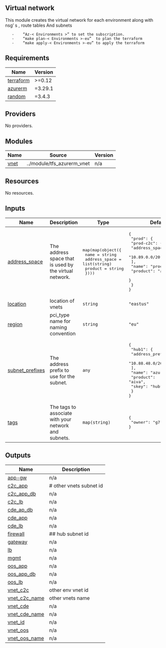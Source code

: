<!-- BEGIN_TF_DOCS -->
## **Virtual network**
This module creates the virtual network for each environment along with nsg’ s , route tables
And subnets 

       -    “Az-< Environments >” to set the subscription. 
       -	“make plan-< Environments >-eu”  to plan the terraform 
       -	“make apply-< Environments >-eu” to apply the terraform 
## Requirements

| Name | Version |
|------|---------|
| <a name="requirement_terraform"></a> [terraform](#requirement\_terraform) | >=0.12 |
| <a name="requirement_azurerm"></a> [azurerm](#requirement\_azurerm) | =3.29.1 |
| <a name="requirement_random"></a> [random](#requirement\_random) | =3.4.3 |

## Providers

No providers.

## Modules

| Name | Source | Version |
|------|--------|---------|
| <a name="module_vnet"></a> [vnet](#module\_vnet) | ../module/tfs_azurerm_vnet | n/a |

## Resources

No resources.

## Inputs

| Name | Description | Type | Default | Required |
|------|-------------|------|---------|:--------:|
| <a name="input_address_space"></a> [address\_space](#input\_address\_space) | The address space that is used by the virtual network. | <pre>map(map(object({<br>    name          = string<br>    address_space = list(string)<br>    product       = string<br>  })))</pre> | <pre>{<br>  "prod": {<br>    "prod-c2c": {<br>      "address_space": [<br>        "10.89.0.0/20"<br>      ],<br>      "name": "prod-c2c",<br>      "product": "aiva"<br>    }<br>  }<br>}</pre> | no |
| <a name="input_location"></a> [location](#input\_location) | location of vnets | `string` | `"eastus"` | no |
| <a name="input_region"></a> [region](#input\_region) | pci\_type name for naming convention | `string` | `"eu"` | no |
| <a name="input_subnet_prefixes"></a> [subnet\_prefixes](#input\_subnet\_prefixes) | The address prefix to use for the subnet. | `any` | <pre>{<br>  "hub1": {<br>    "address_prefixes": [<br>      "10.88.48.0/26"<br>    ],<br>    "name": "azurefirewall",<br>    "product": "aiva",<br>    "skey": "hub"<br>  }<br>}</pre> | no |
| <a name="input_tags"></a> [tags](#input\_tags) | The tags to associate with your network and subnets. | `map(string)` | <pre>{<br>  "owner": "g7"<br>}</pre> | no |

## Outputs

| Name | Description |
|------|-------------|
| <a name="output_app-gw"></a> [app-gw](#output\_app-gw) | n/a |
| <a name="output_c2c_app"></a> [c2c\_app](#output\_c2c\_app) | # other vnets subnet id |
| <a name="output_c2c_app_db"></a> [c2c\_app\_db](#output\_c2c\_app\_db) | n/a |
| <a name="output_c2c_lb"></a> [c2c\_lb](#output\_c2c\_lb) | n/a |
| <a name="output_cde_ap_db"></a> [cde\_ap\_db](#output\_cde\_ap\_db) | n/a |
| <a name="output_cde_app"></a> [cde\_app](#output\_cde\_app) | n/a |
| <a name="output_cde_lb"></a> [cde\_lb](#output\_cde\_lb) | n/a |
| <a name="output_firewall"></a> [firewall](#output\_firewall) | ## hub subnet id |
| <a name="output_gateway"></a> [gateway](#output\_gateway) | n/a |
| <a name="output_lb"></a> [lb](#output\_lb) | n/a |
| <a name="output_mgmt"></a> [mgmt](#output\_mgmt) | n/a |
| <a name="output_oos_app"></a> [oos\_app](#output\_oos\_app) | n/a |
| <a name="output_oos_app_db"></a> [oos\_app\_db](#output\_oos\_app\_db) | n/a |
| <a name="output_oos_lb"></a> [oos\_lb](#output\_oos\_lb) | n/a |
| <a name="output_vnet_c2c"></a> [vnet\_c2c](#output\_vnet\_c2c) | other env vnet id |
| <a name="output_vnet_c2c_name"></a> [vnet\_c2c\_name](#output\_vnet\_c2c\_name) | other vnets name |
| <a name="output_vnet_cde"></a> [vnet\_cde](#output\_vnet\_cde) | n/a |
| <a name="output_vnet_cde_name"></a> [vnet\_cde\_name](#output\_vnet\_cde\_name) | n/a |
| <a name="output_vnet_id"></a> [vnet\_id](#output\_vnet\_id) | n/a |
| <a name="output_vnet_oos"></a> [vnet\_oos](#output\_vnet\_oos) | n/a |
| <a name="output_vnet_oos_name"></a> [vnet\_oos\_name](#output\_vnet\_oos\_name) | n/a |
<!-- END_TF_DOCS -->